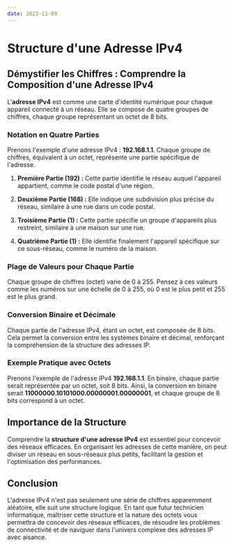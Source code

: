 ```yaml
---
date: 2023-11-09
---
```

# Structure d'une Adresse IPv4

## Démystifier les Chiffres : Comprendre la Composition d'une Adresse IPv4

L'**adresse IPv4** est comme une carte d'identité numérique pour chaque appareil connecté à un réseau. Elle se compose de quatre groupes de chiffres, chaque groupe représentant un octet de 8 bits.

### Notation en Quatre Parties

Prenons l'exemple d'une adresse IPv4 : **192.168.1.1**. Chaque groupe de chiffres, équivalent à un octet, représente une partie spécifique de l'adresse.

1. **Première Partie (192) :** Cette partie identifie le réseau auquel l'appareil appartient, comme le code postal d'une région.
    
2. **Deuxième Partie (168) :** Elle indique une subdivision plus précise du réseau, similaire à une rue dans un code postal.
    
3. **Troisième Partie (1) :** Cette partie spécifie un groupe d'appareils plus restreint, similaire à une maison sur une rue.
    
4. **Quatrième Partie (1) :** Elle identifie finalement l'appareil spécifique sur ce sous-réseau, comme le numéro de la maison.
    

### Plage de Valeurs pour Chaque Partie

Chaque groupe de chiffres (octet) varie de 0 à 255. Pensez à ces valeurs comme les numéros sur une échelle de 0 à 255, où 0 est le plus petit et 255 est le plus grand.

### Conversion Binaire et Décimale

Chaque partie de l'adresse IPv4, étant un octet, est composée de 8 bits. Cela permet la conversion entre les systèmes binaire et décimal, renforçant la compréhension de la structure des adresses IP.

### Exemple Pratique avec Octets

Prenons l'exemple de l'adresse IPv4 **192.168.1.1**. En binaire, chaque partie serait représentée par un octet, soit 8 bits. Ainsi, la conversion en binaire serait **11000000.10101000.00000001.00000001**, et chaque groupe de 8 bits correspond à un octet.

## Importance de la Structure

Comprendre la **structure d'une adresse IPv4** est essentiel pour concevoir des réseaux efficaces. En organisant les adresses de cette manière, on peut diviser un réseau en sous-réseaux plus petits, facilitant la gestion et l'optimisation des performances.

## Conclusion

L'adresse IPv4 n'est pas seulement une série de chiffres apparemment aléatoire, elle suit une structure logique. En tant que futur technicien informatique, maîtriser cette structure et la nature des octets vous permettra de concevoir des réseaux efficaces, de résoudre les problèmes de connectivité et de naviguer dans l'univers complexe des adresses IP avec aisance.